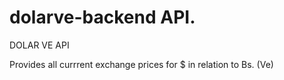 # dolarve-backend API.

DOLAR VE API

Provides all currrent exchange prices for $ in relation to Bs. (Ve)
